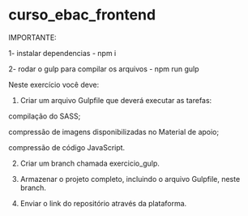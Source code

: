 # curso_ebac_frontend

IMPORTANTE:

1- instalar dependencias - npm i

2- rodar o gulp para compilar os arquivos - npm run gulp


Neste exercício você deve:
1) Criar um arquivo Gulpfile que deverá executar as tarefas:

compilação do SASS;

compressão de imagens disponibilizadas no Material de apoio;

compressão de código JavaScript.

2) Criar um branch chamada exercicio_gulp.

3) Armazenar o projeto completo, incluindo o arquivo Gulpfile, neste branch.

4) Enviar o link do repositório através da plataforma.
